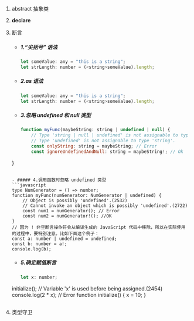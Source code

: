 1. abstract 抽象类

2. **declare** 

3. 断言

   - ##### 1.“尖括号” 语法
     ```javascript
     let someValue: any = "this is a string";
     let strLength: number = (<string>someValue).length;
     ```

   - ##### 2.as 语法
     ```javascript
     let someValue: any = "this is a string";
     let strLength: number = (<string>someValue).length;
     ```

   - ##### 3.忽略 undefined 和 null 类型
     ```javascript
     function myFunc(maybeString: string | undefined | null) {
         // Type 'string | null | undefined' is not assignable to type 'string'.
         // Type 'undefined' is not assignable to type 'string'. 
         const onlyString: string = maybeString; // Error
         const ignoreUndefinedAndNull: string = maybeString!; // Ok
    }
     ```

   - ##### 4.调用函数时忽略 undefined 类型
     ```javascript
     type NumGenerator = () => number;
     function myFunc(numGenerator: NumGenerator | undefined) {
         // Object is possibly 'undefined'.(2532)
         // Cannot invoke an object which is possibly 'undefined'.(2722)
         const num1 = numGenerator(); // Error
         const num2 = numGenerator!(); //OK
     }
     // 因为 ! 非空断言操作符会从编译生成的 JavaScript 代码中移除，所以在实际使用的过程中，要特别注意。比如下面这个例子：
     const a: number | undefined = undefined;
     const b: number = a!;
     console.log(b); 
     ```

   - ##### 5.确定赋值断言
     ```javascript
     let x: number;
   initialize();
   // Variable 'x' is used before being assigned.(2454)
   console.log(2 * x); // Error
   function initialize() {
   		x = 10;
   }
     ```
4. 类型守卫



